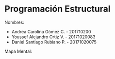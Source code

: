 # Programación Estructural

Nombres: 
* Andrea Carolina Gómez C. - 201710200
* Youssef Alejandro Ortiz V. - 20171020083
* Daniel Santiago Rubiano P. - 20171020075

Mapa Mental: 

